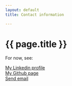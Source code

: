 ```yaml
---
layout: default
title: Contact information

---
```


# {{ page.title }}
For now, see:

<a href="https://www.linkedin.com/in/michaelhallik/" title="Linkedin profile">My Linkedin profile</a>  
<a href="https://github.com/MichaelHallik" title="Github page">My Github page</a>  
<a href="mailto:mhallik@immune.it">Send email</a>
